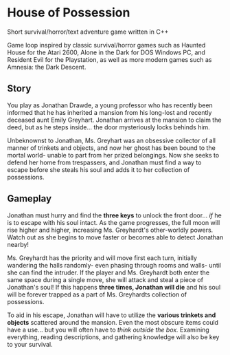 # House of Possession
Short survival/horror/text adventure game written in C++

Game loop inspired by classic survival/horror games such as Haunted House for the Atari 2600, Alone in the Dark for DOS Windows PC, and Resident Evil for the Playstation, as well as more modern games such as Amnesia: the Dark Descent.

## Story

You play as Jonathan Drawde, a young professor who has recently been informed that he has inherited a mansion from his long-lost and recently deceased aunt Emily Greyhart. Jonathan arrives at the mansion to claim the deed, but as he steps inside... the door mysteriously locks behinds him. 

Unbeknownst to Jonathan, Ms. Greyhart was an obsessive collector of all manner of trinkets and objects, and now her ghost has been bound to the mortal world- unable to part from her prized belongings. Now she seeks to defend her home from trespassers, and Jonathan must find a way to escape before she steals his soul and adds it to her collection of possessions.

## Gameplay

Jonathan must hurry and find the **three keys** to unlock the front door... *if* he is to escape with his soul intact. As the game progresses, the full moon will rise higher and higher, increasing Ms. Greyhardt's other-worldly powers. Watch out as she begins to move faster or becomes able to detect Jonathan nearby!

Ms. Greyhardt has the priority and will move first each turn, initially wandering the halls randomly- even phasing through rooms and walls- until she can find the intruder. If the player and Ms. Greyhardt both enter the same space during a single move, she will attack and steal a piece of Jonathan's soul! If this happens **three times, Jonathan will die** and his soul will be forever trapped as a part of Ms. Greyhardts collection of possessions.

To aid in his escape, Jonathan will have to utilize the **various trinkets and objects** scattered around the mansion. Even the most obscure items could have a use... but you will often have to *think outside the box.* Examining everything, reading descriptions, and gathering knowledge will also be key to your survival.
